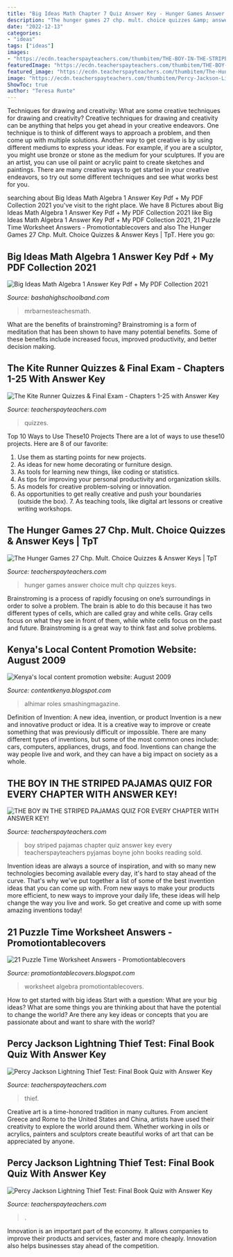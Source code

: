 ```yaml
---
title: "Big Ideas Math Chapter 7 Quiz Answer Key - Hunger Games Answer Choice Mult Chp Quizzes Keys"
description: "The hunger games 27 chp. mult. choice quizzes &amp; answer keys"
date: "2022-12-13"
categories:
- "ideas"
tags: ["ideas"]
images:
- "https://ecdn.teacherspayteachers.com/thumbitem/THE-BOY-IN-THE-STRIPED-PAJAMAS-QUIZ-FOR-EVERY-CHAPTER-WITH-ANSWER-KEY-1517324267/original-841052-1.jpg"
featuredImage: "https://ecdn.teacherspayteachers.com/thumbitem/THE-BOY-IN-THE-STRIPED-PAJAMAS-QUIZ-FOR-EVERY-CHAPTER-WITH-ANSWER-KEY-1517324267/original-841052-1.jpg"
featured_image: "https://ecdn.teacherspayteachers.com/thumbitem/The-Hunger-Games-27-Chp-Mult-Choice-Quizzes-Answer-Keys-1500875517/original-194930-3.jpg"
image: "https://ecdn.teacherspayteachers.com/thumbitem/Percy-Jackson-Lightning-Thief-Test-Final-Book-Quiz-with-Answer-Key-4602040-1594146133/original-4602040-4.jpg"
ShowToc: true
author: "Teresa Runte"
---
```



Techniques for drawing and creativity: What are some creative techniques for drawing and creativity?
Creative techniques for drawing and creativity can be anything that helps you get ahead in your creative endeavors. One technique is to think of different ways to approach a problem, and then come up with multiple solutions. Another way to get creative is by using different mediums to express your ideas. For example, if you are a sculptor, you might use bronze or stone as the medium for your sculptures. If you are an artist, you can use oil paint or acrylic paint to create sketches and paintings. There are many creative ways to get started in your creative endeavors, so try out some different techniques and see what works best for you.

	

		
searching about Big Ideas Math Algebra 1 Answer Key Pdf + My PDF Collection 2021 you've visit to the right place. We have 8 Pictures about Big Ideas Math Algebra 1 Answer Key Pdf + My PDF Collection 2021 like Big Ideas Math Algebra 1 Answer Key Pdf + My PDF Collection 2021, 21 Puzzle Time Worksheet Answers - Promotiontablecovers and also The Hunger Games 27 Chp. Mult. Choice Quizzes &amp; Answer Keys | TpT. Here you go:
		
    
## Big Ideas Math Algebra 1 Answer Key Pdf + My PDF Collection 2021

<img loading=lazy src="http://mrbarnesteachesmath.weebly.com/uploads/3/8/3/6/38367127/4.2_bigideas_practicea.jpeg" onerror="this.onerror=null;this.src='https://tse1.mm.bing.net/th?id=OIP.1BKsiAIVruymVTFFb2ibKgHaJl&amp;pid=15.1';" alt="Big Ideas Math Algebra 1 Answer Key Pdf + My PDF Collection 2021">

_Source: bashahighschoolband.com_

>mrbarnesteachesmath. 

	

What are the benefits of brainstroming?
Brainstroming is a form of meditation that has been shown to have many potential benefits. Some of these benefits include increased focus, improved productivity, and better decision making.

    
## The Kite Runner Quizzes &amp; Final Exam - Chapters 1-25 With Answer Key

<img loading=lazy src="https://ecdn.teacherspayteachers.com/thumbitem/The-Kite-Runner-Quizzes-Final-Exam-Chapters-1-25-with-Answer-Key-4838650-1574693520/original-4838650-2.jpg" onerror="this.onerror=null;this.src='https://tse3.mm.bing.net/th?id=OIP.bBi_iZesbbmepdW7h7nB1gAAAA&amp;pid=15.1';" alt="The Kite Runner Quizzes &amp; Final Exam - Chapters 1-25 with Answer Key">

_Source: teacherspayteachers.com_

>quizzes. 

	

Top 10 Ways to Use These10 Projects
There are a lot of ways to use these10 projects. Here are 8 of our favorite:
1. Use them as starting points for new projects.
2. As ideas for new home decorating or furniture design.
3. As tools for learning new things, like coding or statistics.
4. As tips for improving your personal productivity and organization skills.
5. As models for creative problem-solving or innovation.
6. As opportunities to get really creative and push your boundaries (outside the box).      7. As teaching tools, like digital art lessons or creative writing workshops. 
    
## The Hunger Games 27 Chp. Mult. Choice Quizzes &amp; Answer Keys | TpT

<img loading=lazy src="https://ecdn.teacherspayteachers.com/thumbitem/The-Hunger-Games-27-Chp-Mult-Choice-Quizzes-Answer-Keys-1500875517/original-194930-3.jpg" onerror="this.onerror=null;this.src='https://tse1.mm.bing.net/th?id=OIP.3eD09-m9ajDzMZhwtDF1RgAAAA&amp;pid=15.1';" alt="The Hunger Games 27 Chp. Mult. Choice Quizzes &amp; Answer Keys | TpT">

_Source: teacherspayteachers.com_

>hunger games answer choice mult chp quizzes keys. 

	

Brainstroming is a process of rapidly focusing on one’s surroundings in order to solve a problem. The brain is able to do this because it has two different types of cells, which are called gray and white cells. Gray cells focus on what they see in front of them, while white cells focus on the past and future. Brainstroming is a great way to think fast and solve problems.

    
## Kenya&#039;s Local Content Promotion Website: August 2009

<img loading=lazy src="http://www.boagworld.com/blogImages/cms3-20090305-124114.jpg" onerror="this.onerror=null;this.src='https://tse2.mm.bing.net/th?id=OIP.Oj6eYF8d9p2bmvYumX6FxQHaG_&amp;pid=15.1';" alt="Kenya&#039;s local content promotion website: August 2009">

_Source: contentkenya.blogspot.com_

>alhimar roles smashingmagazine. 

	

Definition of Invention: A new idea, invention, or product
Invention is a new and innovative product or idea. It is a creative way to improve or create something that was previously difficult or impossible. There are many different types of inventions, but some of the most common ones include: cars, computers, appliances, drugs, and food. Inventions can change the way people live and work, and they can have a big impact on society as a whole.

    
## THE BOY IN THE STRIPED PAJAMAS QUIZ FOR EVERY CHAPTER WITH ANSWER KEY!

<img loading=lazy src="https://ecdn.teacherspayteachers.com/thumbitem/THE-BOY-IN-THE-STRIPED-PAJAMAS-QUIZ-FOR-EVERY-CHAPTER-WITH-ANSWER-KEY-1517324267/original-841052-1.jpg" onerror="this.onerror=null;this.src='https://tse3.mm.bing.net/th?id=OIP.3Otz6uMhNj9Bu9nmCKofFQAAAA&amp;pid=15.1';" alt="THE BOY IN THE STRIPED PAJAMAS QUIZ FOR EVERY CHAPTER WITH ANSWER KEY!">

_Source: teacherspayteachers.com_

>boy striped pajamas chapter quiz answer key every teacherspayteachers pyjamas boyne john books reading sold. 

	

Invention ideas are always a source of inspiration, and with so many new technologies becoming available every day, it's hard to stay ahead of the curve. That's why we've put together a list of some of the best invention ideas that you can come up with. From new ways to make your products more efficient, to new ways to improve your daily life, these ideas will help change the way you live and work. So get creative and come up with some amazing inventions today!

    
## 21 Puzzle Time Worksheet Answers - Promotiontablecovers

<img loading=lazy src="http://rshinko20.weebly.com/uploads/4/2/3/7/42374723/3303194_orig.jpeg" onerror="this.onerror=null;this.src='https://tse2.mm.bing.net/th?id=OIP.n1wrwOIja-iIns6P3L2EWAHaJ6&amp;pid=15.1';" alt="21 Puzzle Time Worksheet Answers - Promotiontablecovers">

_Source: promotiontablecovers.blogspot.com_

>worksheet algebra promotiontablecovers. 

	

How to get started with big ideas
Start with a question: What are your big ideas? 
What are some things you are thinking about that have the potential to change the world? Are there any key ideas or concepts that you are passionate about and want to share with the world?

    
## Percy Jackson Lightning Thief Test: Final Book Quiz With Answer Key

<img loading=lazy src="https://ecdn.teacherspayteachers.com/thumbitem/Percy-Jackson-Lightning-Thief-Test-Final-Book-Quiz-with-Answer-Key-4602040-1594146133/original-4602040-2.jpg" onerror="this.onerror=null;this.src='https://tse4.mm.bing.net/th?id=OIP.bj0jryfSYyFiJbeX1d0EFgAAAA&amp;pid=15.1';" alt="Percy Jackson Lightning Thief Test: Final Book Quiz with Answer Key">

_Source: teacherspayteachers.com_

>thief. 

	

Creative art is a time-honored tradition in many cultures. From ancient Greece and Rome to the United States and China, artists have used their creativity to explore the world around them. Whether working in oils or acrylics, painters and sculptors create beautiful works of art that can be appreciated by anyone.

    
## Percy Jackson Lightning Thief Test: Final Book Quiz With Answer Key

<img loading=lazy src="https://ecdn.teacherspayteachers.com/thumbitem/Percy-Jackson-Lightning-Thief-Test-Final-Book-Quiz-with-Answer-Key-4602040-1594146133/original-4602040-4.jpg" onerror="this.onerror=null;this.src='https://tse4.mm.bing.net/th?id=OIP.qXG8T_1MxD8ci_8-P6wIqwAAAA&amp;pid=15.1';" alt="Percy Jackson Lightning Thief Test: Final Book Quiz with Answer Key">

_Source: teacherspayteachers.com_

>. 

	

Innovation is an important part of the economy. It allows companies to improve their products and services, faster and more cheaply. Innovation also helps businesses stay ahead of the competition. 

